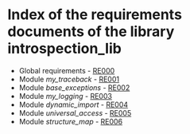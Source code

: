 # Index of the requirements documents of the library introspection_lib

* Global requirements - [RE000](./RE000_library_requirements.md)
* Module *my_traceback* - [RE001](./RE001_traceback_requirements.md)
* Module *base_exceptions* - [RE002](./RE002_base_exceptions_requirements.md)
* Module *my_logging* - [RE003](./RE003_logging_requirements.md)
* Module *dynamic_import* - [RE004](./RE004_dynamic_import_requirements.md)
* Module *universal_access* - [RE005](./RE005_universal_access_requirements.md)
* Module *structure_map* - [RE006](./RE006_structure_map_requirements.md)
